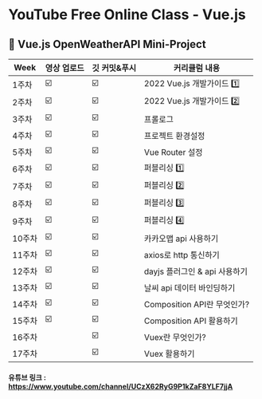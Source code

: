 # YouTube Free Online Class - Vue.js

## 📖 Vue.js OpenWeatherAPI Mini-Project

| Week   | 영상 업로드 | 깃 커밋&푸시 | 커리큘럼 내용                 |
| ------ | ----------- | ------------ | ----------------------------- |
| 1주차  | ☑️          | ☑️           | 2022 Vue.js 개발가이드 1️⃣     |
| 2주차  | ☑️          | ☑️           | 2022 Vue.js 개발가이드 2️⃣     |
| 3주차  | ☑️          | ☑️           | 프롤로그                      |
| 4주차  | ☑️          | ☑️           | 프로젝트 환경설정             |
| 5주차  | ☑️          | ☑️           | Vue Router 설정               |
| 6주차  | ☑️          | ☑️           | 퍼블리싱 1️⃣                   |
| 7주차  | ☑️          | ☑️           | 퍼블리싱 2️⃣                   |
| 8주차  | ☑️          | ☑️           | 퍼블리싱 3️⃣                   |
| 9주차  | ☑️          | ☑️           | 퍼블리싱 4️⃣                   |
| 10주차 | ☑️          | ☑️           | 카카오맵 api 사용하기         |
| 11주차 | ☑️          | ☑️           | axios로 http 통신하기         |
| 12주차 | ☑️          | ☑️           | dayjs 플러그인 & api 사용하기 |
| 13주차 | ☑️          | ☑️           | 날씨 api 데이터 바인딩하기    |
| 14주차 | ☑️          | ☑️           | Composition API란 무엇인가?   |
| 15주차 | ☑️          | ☑️           | Composition API 활용하기      |
| 16주차 |             | ☑️           | Vuex란 무엇인가?              |
| 17주차 |             | ☑️           | Vuex 활용하기                 |

#### 유튜브 링크 : https://www.youtube.com/channel/UCzX62RyG9P1kZaF8YLF7jjA
